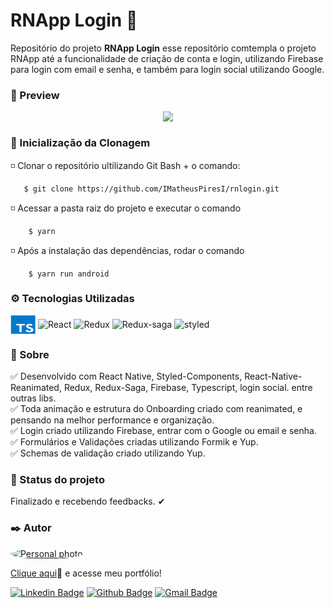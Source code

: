 # RNApp Login 💭

Repositório do projeto **RNApp Login** esse repositório comtempla o projeto RNApp até a funcionalidade de criação de conta e login, utilizando Firebase para login com email e senha, e também para login social utilizando Google.

<h3 id="preview">🎥 Preview</h3>

<div style="display: flex">
&nbsp;&nbsp;&nbsp;&nbsp;&nbsp;&nbsp;&nbsp;&nbsp;&nbsp;&nbsp;&nbsp;&nbsp;&nbsp;&nbsp;&nbsp;&nbsp;&nbsp;&nbsp;&nbsp;&nbsp;
&nbsp;&nbsp;&nbsp;&nbsp;&nbsp;&nbsp;&nbsp;&nbsp;&nbsp;&nbsp;&nbsp;&nbsp;&nbsp;&nbsp;&nbsp;&nbsp;&nbsp;&nbsp;&nbsp;&nbsp;
&nbsp;&nbsp;&nbsp;&nbsp;&nbsp;&nbsp;&nbsp;&nbsp;&nbsp;&nbsp;&nbsp;&nbsp;&nbsp;&nbsp;&nbsp;&nbsp;&nbsp;&nbsp;&nbsp;&nbsp;
<img src="./src/assets/images/loginrnapp.gif" width="40%" heigth="auto">
</div>

<h3 id="acessar-projeto">📁 Inicialização da Clonagem</h3>

◽ Clonar o repositório ultilizando Git Bash + o comando:

       $ git clone https://github.com/IMatheusPiresI/rnlogin.git

◽ Acessar a pasta raiz do projeto e executar o comando <br>

        $ yarn

◽ Após a instalação das dependências, rodar o comando  <br>

        $ yarn run android

<h3 id="tecnologias">⚙️ Tecnologias Utilizadas</h3>

<div style="display: inline_block">
  <img align="center" alt="Js" height="30" width="40" src="https://raw.githubusercontent.com/devicons/devicon/master/icons/typescript/typescript-plain.svg">
  <img align="center" alt="React" height="40" width="40" src="https://raw.githubusercontent.com/kristerkari/react-native-svg-transformer/HEAD/images/react-native-logo.png">
  <img align="center" alt="Redux" height="40" width="40" src="https://cdn.worldvectorlogo.com/logos/redux.svg">
  <img align="center" alt="Redux-saga" height="40" width="40" src="https://cdn.worldvectorlogo.com/logos/redux-saga.svg">
  <img align="center" alt="styled" height="30" width="40" src="https://cdn.worldvectorlogo.com/logos/styled-components-1.svg">
</div>

<h3 id="sobre">📍 Sobre</h3>

✅ Desenvolvido com React Native, Styled-Components, React-Native-Reanimated, Redux, Redux-Saga, Firebase, Typescript, login social.  entre outras libs. <br>
✅ Toda animação e estrutura do Onboarding criado com reanimated, e pensando na melhor performance e organização.<br>
✅ Login criado utilizando Firebase, entrar com o Google ou email e senha.<br>
✅ Formulários e Validações criadas utilizando Formik e Yup.<br>
✅ Schemas de validação criado utilizando Yup.<br>

<h3 id="status">📌 Status do projeto</h3>

Finalizado e recebendo feedbacks. ✔

<h3 id="autor">✒️ Autor</h3>

<a href="https://github.com/imatheuspiresi"> <img style="border-radius: 50%;" src="https://avatars.githubusercontent.com/u/84977444?v=4" width="100px;" alt="Personal photo"/> </a>

[Clique aqui](https://matheuspires.vercel.app)🔗 e acesse meu portfólio! <br>

[![Linkedin Badge](https://img.shields.io/badge/LinkedIn-0077B5?style=for-the-badge&logo=linkedin&logoColor=white)](https://www.linkedin.com/in/matheus-pires-87a174211/) [![Github Badge](https://img.shields.io/badge/GitHub-100000?style=for-the-badge&logo=github&logoColor=white)](https://github.com/imatheuspiresi) [![Gmail Badge](https://img.shields.io/badge/Gmail-D14836?style=for-the-badge&logo=gmail&logoColor=white)](mailto:matheuspdsousa@gmail.com)
